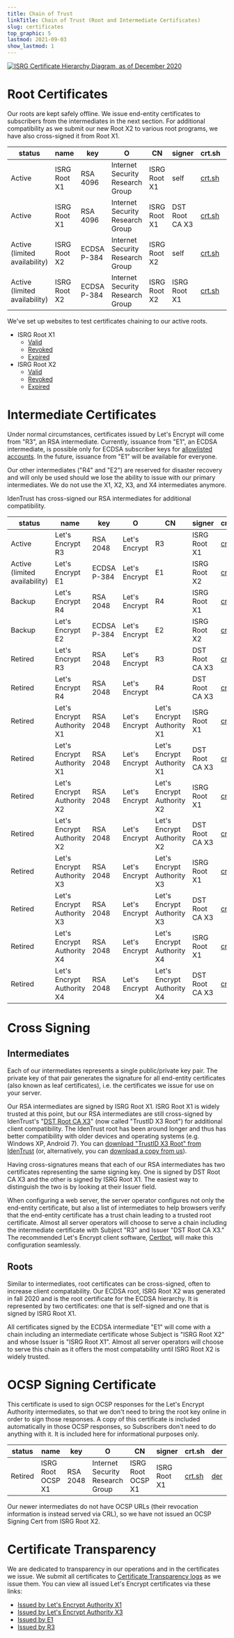 ```yaml
---
title: Chain of Trust
linkTitle: Chain of Trust (Root and Intermediate Certificates)
slug: certificates
top_graphic: 5
lastmod: 2021-09-03
show_lastmod: 1
---
```



[![ISRG Certificate Hierarchy Diagram, as of December 2020](/images/isrg-hierarchy.png)](/images/isrg-hierarchy.png)

# Root Certificates

Our roots are kept safely offline. We issue end-entity certificates to subscribers from the intermediates in the next section.
For additional compatibility as we submit our new Root X2 to various root programs, we have also cross-signed it from Root X1.

status | name | key | O | CN | signer | crt.sh | der | pem | txt
--- | --- | --- | --- | --- | --- | --- | --- | --- | ---
Active | ISRG Root X1 | RSA 4096 | Internet Security Research Group | ISRG Root X1 | self | [crt.sh](https://crt.sh/?id=9314791) | [der](/certs/isrgrootx1.der) | [pem](/certs/isrgrootx1.pem) | [txt](/certs/isrgrootx1.txt)
Active | ISRG Root X1 | RSA 4096 | Internet Security Research Group | ISRG Root X1 | DST Root CA X3 | [crt.sh](https://crt.sh/?id=3958242236) | [der](/certs/isrg-root-x1-cross-signed.der) | [pem](/certs/isrg-root-x1-cross-signed.pem) | [txt](/certs/isrg-root-x1-cross-signed.txt)
Active (limited availability) | ISRG Root X2 | ECDSA P-384 | Internet Security Research Group | ISRG Root X2 | self | [crt.sh](https://crt.sh/?id=3335562555) | [der](/certs/isrg-root-x2.der) | [pem](/certs/isrg-root-x2.pem) | [txt](/certs/isrg-root-x2.txt)
Active (limited availability) | ISRG Root X2 | ECDSA P-384 | Internet Security Research Group | ISRG Root X2 | ISRG Root X1 | [crt.sh](https://crt.sh/?id=3334561878) | [der](/certs/isrg-root-x2-cross-signed.der) | [pem](/certs/isrg-root-x2-cross-signed.pem) | [txt](/certs/isrg-root-x2-cross-signed.txt)

We've set up websites to test certificates chaining to our active roots.

* ISRG Root X1
  * [Valid](https://valid-isrgrootx1.letsencrypt.org/)
  * [Revoked](https://revoked-isrgrootx1.letsencrypt.org/)
  * [Expired](https://expired-isrgrootx1.letsencrypt.org/)
* ISRG Root X2
  * [Valid](https://valid-isrgrootx2.letsencrypt.org/)
  * [Revoked](https://revoked-isrgrootx2.letsencrypt.org/)
  * [Expired](https://expired-isrgrootx2.letsencrypt.org/)

# Intermediate Certificates

Under normal circumstances, certificates issued by Let's Encrypt will come from "R3", an RSA intermediate.
Currently, issuance from "E1", an ECDSA intermediate, is possible only for ECDSA subscriber keys for [allowlisted accounts](https://community.letsencrypt.org/t/ecdsa-availability-in-production-environment/150679). In the future, issuance from "E1" will be available for everyone.

Our other intermediates ("R4" and "E2") are reserved for disaster recovery and will only be used should we lose the ability to issue with our primary intermediates.
We do not use the X1, X2, X3, and X4 intermediates anymore.

IdenTrust has cross-signed our RSA intermediates for additional compatibility.

status | name | key | O | CN | signer | crt.sh | der | pem | txt
--- | --- | --- | --- | --- | --- | --- | --- | --- | ---
Active | Let's Encrypt R3 | RSA 2048 | Let's Encrypt | R3 | ISRG Root X1 | [crt.sh](https://crt.sh/?id=3334561879) | [der](/certs/lets-encrypt-r3.der) | [pem](/certs/lets-encrypt-r3.pem) | [txt](/certs/lets-encrypt-r3.txt)
Active (limited availability) | Let's Encrypt E1 | ECDSA P-384 | Let's Encrypt | E1 | ISRG Root X2 | [crt.sh](https://crt.sh/?id=3334671964) | [der](/certs/lets-encrypt-e1.der) | [pem](/certs/lets-encrypt-e1.pem) | [txt](/certs/lets-encrypt-e1.txt)
Backup | Let's Encrypt R4 | RSA 2048 | Let's Encrypt | R4 | ISRG Root X1 | [crt.sh](https://crt.sh/?id=3334561877) | [der](/certs/lets-encrypt-r4.der) | [pem](/certs/lets-encrypt-r4.pem) | [txt](/certs/lets-encrypt-r4.txt)
Backup | Let's Encrypt E2 | ECDSA P-384 | Let's Encrypt | E2 | ISRG Root X2 | [crt.sh](https://crt.sh/?id=3334671963) | [der](/certs/lets-encrypt-e2.der) | [pem](/certs/lets-encrypt-e2.pem) | [txt](/certs/lets-encrypt-e2.txt)
Retired | Let's Encrypt R3 | RSA 2048 | Let's Encrypt | R3 | DST Root CA X3 | [crt.sh](https://crt.sh/?id=3479778542) | [der](/certs/lets-encrypt-r3-cross-signed.der) | [pem](/certs/lets-encrypt-r3-cross-signed.pem) | [txt](/certs/lets-encrypt-r3-cross-signed.txt)
Retired | Let's Encrypt R4 | RSA 2048 | Let's Encrypt | R4 | DST Root CA X3 | [crt.sh](https://crt.sh/?id=3479778543) | [der](/certs/lets-encrypt-r4-cross-signed.der) | [pem](/certs/lets-encrypt-r4-cross-signed.pem) | [txt](/certs/lets-encrypt-r4-cross-signed.txt)
Retired | Let's Encrypt Authority X1 | RSA 2048 | Let's Encrypt | Let's Encrypt Authority X1 | ISRG Root X1 | [crt.sh](https://crt.sh/?id=9314792) | [der](/certs/letsencryptauthorityx1.der) | [pem](/certs/letsencryptauthorityx1.pem) | [txt](/certs/letsencryptauthorityx1.txt)
Retired | Let's Encrypt Authority X1 | RSA 2048 | Let's Encrypt | Let's Encrypt Authority X1 | DST Root CA X3 | [crt.sh](https://crt.sh/?id=10235198) | [der](/certs/lets-encrypt-x1-cross-signed.der) | [pem](/certs/lets-encrypt-x1-cross-signed.pem) | [txt](/certs/lets-encrypt-x1-cross-signed.txt)
Retired | Let's Encrypt Authority X2 | RSA 2048 | Let's Encrypt | Let's Encrypt Authority X2 | ISRG Root X1 | [crt.sh](https://crt.sh/?id=12721505) | [der](/certs/letsencryptauthorityx2.der) | [pem](/certs/letsencryptauthorityx2.pem) | [txt](/certs/letsencryptauthorityx2.txt)
Retired | Let's Encrypt Authority X2 | RSA 2048 | Let's Encrypt | Let's Encrypt Authority X2 | DST Root CA X3 | [crt.sh](https://crt.sh/?id=10970235) | [der](/certs/lets-encrypt-x2-cross-signed.der) | [pem](/certs/lets-encrypt-x2-cross-signed.pem) | [txt](/certs/lets-encrypt-x2-cross-signed.txt)
Retired | Let's Encrypt Authority X3 | RSA 2048 | Let's Encrypt | Let's Encrypt Authority X3 | ISRG Root X1 | [crt.sh](https://crt.sh/?id=47997543) | [der](/certs/letsencryptauthorityx3.der) | [pem](/certs/letsencryptauthorityx3.pem) | [txt](/certs/letsencryptauthorityx3.txt)
Retired | Let's Encrypt Authority X3 | RSA 2048 | Let's Encrypt | Let's Encrypt Authority X3 | DST Root CA X3 | [crt.sh](https://crt.sh/?id=15706126) | [der](/certs/lets-encrypt-x3-cross-signed.der) | [pem](/certs/lets-encrypt-x3-cross-signed.pem) | [txt](/certs/lets-encrypt-x3-cross-signed.txt)
Retired | Let's Encrypt Authority X4 | RSA 2048 | Let's Encrypt | Let's Encrypt Authority X4 | ISRG Root X1 | [crt.sh](https://crt.sh/?id=47997546) | [der](/certs/letsencryptauthorityx4.der) | [pem](/certs/letsencryptauthorityx4.pem) | [txt](/certs/letsencryptauthorityx4.txt)
Retired | Let's Encrypt Authority X4 | RSA 2048 | Let's Encrypt | Let's Encrypt Authority X4 | DST Root CA X3 | [crt.sh](https://crt.sh/?id=15710291) | [der](/certs/lets-encrypt-x4-cross-signed.der) | [pem](/certs/lets-encrypt-x4-cross-signed.pem) | [txt](/certs/lets-encrypt-x4-cross-signed.txt)

# Cross Signing

## Intermediates

Each of our intermediates represents a single public/private
key pair. The private key of that pair generates the signature for all end-entity
certificates (also known as leaf certificates), i.e. the certificates we issue
for use on your server.

Our RSA intermediates are signed by ISRG Root X1. ISRG Root X1 is widely trusted at this
point, but our RSA intermediates are still cross-signed by IdenTrust's "[DST Root CA X3](https://crt.sh/?id=8395)"
(now called "TrustID X3 Root") for additional client compatibility. The IdenTrust
root has been around longer and thus has better compatibility with older devices
and operating systems (e.g. Windows XP, Android 7). You can [download "TrustID X3 Root" from
IdenTrust](https://www.identrust.com/support/downloads) (or, alternatively,
you can [download a copy from us](/certs/trustid-x3-root.pem.txt)).

Having cross-signatures means that each of our RSA intermediates has two
certificates representing the same signing key. One is signed by DST Root
CA X3 and the other is signed by ISRG Root X1. The easiest way to distinguish
the two is by looking at their Issuer field.

When configuring a web server, the server operator configures not only the
end-entity certificate, but also a list of intermediates to help browsers verify
that the end-entity certificate has a trust chain leading to a trusted root
certificate. Almost all server operators will choose to serve a chain including
the intermediate certificate with Subject "R3" and
Issuer "DST Root CA X3." The recommended Let's Encrypt client software,
[Certbot](https://certbot.org), will make this configuration seamlessly.

## Roots
Similar to intermediates, root certificates can be cross-signed, often to increase client
compatability. Our ECDSA root, ISRG Root X2 was generated in fall 2020 and is the root
certificate for the ECDSA hierarchy. It is represented by two certificates: one that is
self-signed and one that is signed by ISRG Root X1.

All certificates signed by the ECDSA intermediate "E1" will come with a chain including an intermediate
certificate whose Subject is "ISRG Root X2" and whose Issuer is "ISRG Root X1". Almost all server operators
will choose to serve this chain as it offers the most compatability until ISRG Root X2
is widely trusted.

# OCSP Signing Certificate

This certificate is used to sign OCSP responses for the Let's Encrypt Authority
intermediates, so that we don't need to bring the root key online in order to
sign those responses. A copy of this certificate is included automatically in
those OCSP responses, so Subscribers don't need to do anything with it. It is
included here for informational purposes only.

status | name | key | O | CN | signer | crt.sh | der | pem | txt
--- | --- | --- | --- | --- | --- | --- | --- | --- | ---
Retired | ISRG Root OCSP X1 | RSA 2048 | Internet Security Research Group | ISRG Root OCSP X1 | ISRG Root X1 | [crt.sh](https://crt.sh/?id=2929281974) | [der](/certs/isrg-root-ocsp-x1.der) | [pem](/certs/isrg-root-ocsp-x1.pem) | [txt](/certs/isrg-root-ocsp-x1.txt)

Our newer intermediates do not have OCSP URLs (their revocation information is 
instead served via CRL), so we have not issued an OCSP Signing Cert from ISRG Root X2.

# Certificate Transparency

We are dedicated to transparency in our operations and in the certificates we
issue. We submit all certificates to [Certificate Transparency
logs](https://www.certificate-transparency.org/) as we issue them. You can view all
issued Let's Encrypt certificates via these links:

* [Issued by Let's Encrypt Authority X1](https://crt.sh/?Identity=%25&iCAID=7395)
* [Issued by Let's Encrypt Authority X3](https://crt.sh/?Identity=%25&iCAID=16418)
* [Issued by E1](https://crt.sh/?Identity=%25&iCAID=183283)
* [Issued by R3](https://crt.sh/?Identity=%25&iCAID=183267)
